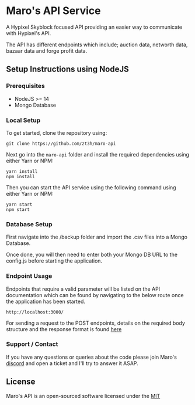 # Maro's API Service

A Hypixel Skyblock focused API providing an easier way to communicate with Hypixel's API.

The API has different endpoints which include; auction data, networth data, bazaar data and forge profit data.

## Setup Instructions using NodeJS

### Prerequisites

- NodeJS >= 14
- Mongo Database

### Local Setup

To get started, clone the repository using:

    git clone https://github.com/zt3h/maro-api

Next go into the `maro-api` folder and install the required dependencies using either Yarn or NPM:

    yarn install
    npm install

Then you can start the API service using the following command using either Yarn or NPM:

    yarn start
    npm start

### Database Setup

First navigate into the /backup folder and import the .csv files into a Mongo Database.

Once done, you will then need to enter both your Mongo DB URL to the config.js before starting the application.

### Endpoint Usage

Endpoints that require a valid parameter will be listed on the API documentation which can be found by navigating to the below route once the application has been started.

    http://localhost:3000/

For sending a request to the POST endpoints, details on the required body structure and the response format is found [here](https://gist.github.com/zt3h)

### Support / Contact

If you have any questions or queries about the code please join Maro's [discord](https://discord.gg/CAMZpQyCxU) and open a ticket and I'll try to answer it ASAP.

## License

Maro's API is an open-sourced software licensed under the [MIT](https://opensource.org/licenses/MIT)
